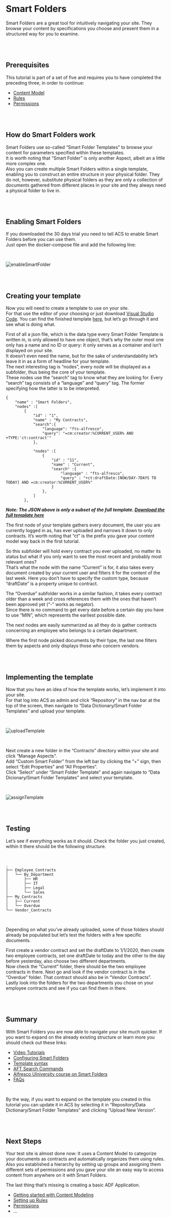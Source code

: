 # Smart Folders

Smart Folders are a great tool for intuitively navigating your site. They browse your content by specifications you choose and present them in a structured way for you to examine.

<br />
<br />

## Prerequisites

This tutorial is part of a set of five and requires you to have completed the preceding three, in order to continue:
- [Content Model](contentModel.md)
- [Rules](settingRules.md)
- [Permissions](permissions.md)

<br />
<br />

## How do Smart Folders work

Smart Folders use so-called “Smart Folder Templates” to browse your content for parameters specified within these templates.  
It is worth noting that “Smart Folder” is only another Aspect, albeit an a little more complex one.  
Also you can create multiple Smart Folders within a single template, enabling you to construct an entire structure in your physical folder.
They do not, however, substitute physical folders as they are only a collection of documents gathered from different places in your site and they always need a physical folder to live in.

<br />
<br />

## Enabling Smart Folders

If you downloaded the 30 days trial you need to tell ACS to enable Smart Folders before you can use them.   
Just open the docker-compose file and add the following line:

<br />

![enableSmartFolder](../images/contract-management/enableSmart.png)

<br />
<br />

## Creating your template
Now you will need to create a template to use on your site.  
For that use the editor of your choosing or just download [Visual Studio Code](https://code.visualstudio.com/download). 
You can find the finished template [here](https://github.com/Alfresco/tutorials/blob/master/docs/resources/contract-management/smartFolder.json), but let’s go through it and see what is doing what.

First of all a json file, which is the data type every Smart Folder Template is written in, is only allowed to have one object, that’s why the outer most one only has a name and no ID or query: It only serves as a container and isn’t displayed on your site.  
It doesn’t even need the name, but for the sake of understandability let’s leave it in as a form of headline for your template.  
The next interesting tag is “nodes”, every node will be displayed as a subfolder, thus being the core of your template.  
These nodes use the “search” tag to know what they are looking for. Every “search” tag consists of a “language” and “query” tag. The former specifying how the latter is to be interpreted.  

```
{
    "name" : "Smart Folders",
    "nodes" :[
        {
            "id" : "1",
            "name" : "My Contracts",
            "search":{
                "language": "fts-alfresco",
                "query": "=cm:creator:%CURRENT_USER% AND +TYPE:'ct:contract'"
            },
            
            "nodes" :[
                {
                    "id" : "11",
                    "name" : "Current",
                    "search" :{
                        "language" : "fts-alfresco",
                        "query" : "+ct:draftDate:[NOW/DAY-7DAYS TO TODAY] AND =cm:creator:%CURRENT_USER%"
                    }
                },
            ]
        }, 
```

***Note: The JSON above is only a subset of the full template. [Download the full template here](https://github.com/Alfresco/tutorials/blob/master/docs/resources/contract-management/smartFolder.json)***

The first node of your template gathers every document, the user you are currently logged in as, has ever uploaded and narrows it down to only contracts. It’s worth noting that “ct” is the prefix you gave your content model way back in the first tutorial.

So this subfolder will hold every contract you ever uploaded, no matter its status but what if you only want to see the most recent and probably most relevant ones?  
That’s what the node with the name “Current” is for, it also takes every document created by your current user and filters it for the content of the last week. 
Here you don’t have to specify the custom type, because “draftDate” is a property unique to contract.

The “Overdue” subfolder works in a similar fashion, it takes every contract older than a week and cross references them with the ones that haven’t been approved yet (“-” works as negator).  
Since there is no command to get every date before a certain day you have to use “MIN”, which represents the earliest possible date.

The next nodes are easily summarized as all they do is gather contracts concerning an employee who belongs to a certain department.

Where the first node picked documents by their type, the last one filters them by aspects and only displays those who concern vendors.

<br />
<br />

## Implementing the template
Now that you have an idea of how the template works, let’s implement it into your site.  
For that log into ACS as admin and click “Repository” in the nav bar at the top of the screen, then navigate to “Data Dictionary/Smart Folder Templates” and upload your template.

<br />

![uploadTemplate](../images/contract-management/uploadTemplate.gif)

<br />

Next create a new folder in the “Contracts” directory within your site and click “Manage Aspects”.  
Add “Custom Smart Folder” from the left bar by clicking the “+” sign, then select “Edit Properties” and “All Properties”.  
Click “Select” under “Smart Folder Template” and again navigate to “Data Dicionary/Smart Folder Templates” and select your template.

<br />

![assignTemplate](../images/contract-management/assignTemplate.gif)

<br />
<br />

## Testing

Let’s see if everything works as it should. Check the folder you just created, within it there should be the following structure.

<br />

```
.
├── Employee_Contracts
│   └── By_Department
│       ├── HR
│       ├── IT
│       ├── Legal
│       └── Sales
├── My_Contracts
│   ├── Current
│   └── Overdue
└── Vendor_Contracts
```
<br />

Depending on what you've already uploaded, some of those folders should already be populated but let’s test the folders with a few specific documents.

First create a vendor contract and set the draftDate to 1/1/2020, then create two employee contracts, set one draftDate to today and the other to the day before yesterday, also choose two different departments.  
Now check the “Current” folder, there should be the two employee contracts in there. Next go and look if the vendor contract is in the “Overdue” folder.
That contract should also be in “Vendor Contracts”.  
Lastly look into the folders for the two departments you chose on your employee contracts and see if you can find them in there.

<br />
<br />

## Summary

With Smart Folders you are now able to navigate your site much quicker. If you want to expand on the already existing structure or learn more you should check out these links:

- [Video Tutorials](https://docs.alfresco.com/6.2/topics/smart-video-tutorials.html)
- [Configuring Smart Folders](https://docs.alfresco.com/6.2/concepts/sf-intro.html)
- [Template syntax](https://docs.alfresco.com/6.2/concepts/sf-ref-template-guidance.html)
- [AFT Search Commands](https://docs.alfresco.com/search-enterprise/concepts/searchsyntax-intro.html)
- [Alfresco UIniversity course on Smart Folders](https://university.alfresco.com/acs-share-smart-folders)
- [FAQs](https://docs.alfresco.com/6.2/references/sf-tech-faqs.html)

<br />

By the way, if you want to expand on the template you created in this tutorial you can update it in ACS by selecting it in “Repository/Data Dictionary/Smart Folder Templates” and clicking “Upload New Version”.

<br />
<br />

## Next Steps

Your test site is almost done now: It uses a Content Model to categorize your documents as contracts and automatically organizes them using rules.  
Also you established a hierarchy by setting up groups and assigning them different sets of permissions and you gave your site an easy way to access content from anywhere on it with Smart Folders.

The last thing that’s missing is creating a basic ADF Application.

- [Getting started with Content Modeling](content-model.md)
- [Setting up Rules](setting-up-rules.md)
- [Permissions](setting-up-permissions.md)
- ...
